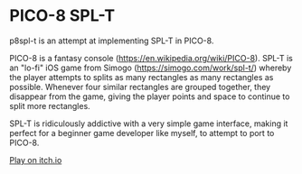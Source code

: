 # PICO-8 SPL-T

p8spl-t is an attempt at implementing SPL-T in PICO-8.

PICO-8 is a fantasy console (https://en.wikipedia.org/wiki/PICO-8). SPL-T is an "lo-fi" iOS game from Simogo (https://simogo.com/work/spl-t/) whereby the player attempts to splits as many rectangles as many rectangles as possible. Whenever four similar rectangles are grouped together, they disappear from the game, giving the player points and space to continue to split more rectangles.

SPL-T is ridiculously addictive with a very simple game interface, making it perfect for a beginner game developer like myself, to attempt to port to PICO-8.

[Play on itch.io](https://kelvinq.itch.io/spl-t-pico-8)